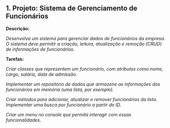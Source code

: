 ## 1. Projeto: Sistema de Gerenciamento de Funcionários

**Descrição:**

_Desenvolva um sistema para gerenciar dados de funcionários da empresa. O sistema deve permitir a criação, leitura, atualização e remoção (CRUD) de informações de funcionários._

**Tarefas:**

_Criar classes que representem um funcionário, com atributos como nome, cargo, salário, data de admissão._

_Implementar um repositório de dados que armazene as informações dos funcionários em memória (uma lista, por exemplo)._

_Criar métodos para adicionar, atualizar e remover funcionários da lista._
_Implementar uma busca por funcionário a partir do ID._

_Criar um menu no console que permita interagir com essas funcionalidades._

